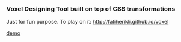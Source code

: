 ### Voxel Designing Tool built on top of CSS transformations

Just for fun purpose. To play on it:
http://fatiherikli.github.io/voxel

[demo](https://fatiherikli.github.io/voxel/static/animation.gif)